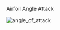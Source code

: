 Airfoil Angle Attack


![angle_of_attack](https://github.com/user-attachments/assets/ec38fb22-8c04-4947-a911-e17eaec8e178)
